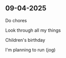 
## 09-04-2025

Do chores

Look through all my things

Children's birthday

I'm planning to run (jog)